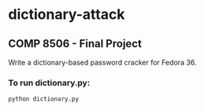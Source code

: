 # dictionary-attack

## COMP 8506 - Final Project

Write a dictionary-based password cracker for Fedora 36.

### To run dictionary.py:

```python dictionary.py```

